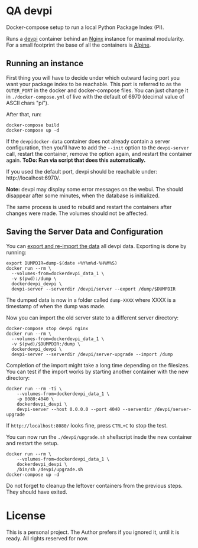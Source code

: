 # QA devpi

Docker-compose setup to run a local Python Package Index (PI).

Runs a [devpi][dp] container behind an [Nginx][nx] instance for maximal modularity.
For a small footprint the base of all the containers is [Alpine][al].


## Running an instance

First thing you will have to decide under which outward facing port
you want your package index to be reachable.
This port is referred to as the `OUTER_PORT` in the docker and
docker-compose files.
You can just change it in `./docker-compose.yml` of live with the
default of 6970 (decimal value of ASCII chars "pi").

After that, run:

```
docker-compose build
docker-compose up -d
```

If the `devpidocker-data` container does not already contain
a server configuration, then you'll have to add the `--init`
option to the `devpi-server` call, restart the container,
remove the option again, and restart the container again.
**ToDo: Run via script that does this automatically.**

If you used the default port, devpi should be reachable under:
http://localhost:6970/.

**Note:** devpi may display some error messages on the webui.
The should disappear after some minutes, when the database is
initialized.

The same process is used to rebuild and restart the containers
after changes were made. The volumes should not be affected.

## Saving the Server Data and Configuration

You can [export and re-import the data][1] all devpi data.
Exporting is done by running:

```
export DUMPDIR=dump-$(date +%Y%m%d-%H%M%S)
docker run --rm \
  --volumes-from=dockerdevpi_data_1 \
  -v $(pwd):/dump \
  dockerdevpi_devpi \
  devpi-server --serverdir /devpi/server --export /dump/$DUMPDIR
```

The dumped data is now in a folder called `dump-XXXX` where XXXX
is a timestamp of when the dump was made.

Now you can import the old server state to a different server
directory:
```
docker-compose stop devpi nginx
docker run --rm \
  --volumes-from=dockerdevpi_data_1 \
  -v $(pwd)/$DUMPDIR:/dump \
  dockerdevpi_devpi \
  devpi-server --serverdir /devpi/server-upgrade --import /dump
```
Completion of the import might take a long time depending on the
filesizes.
You can test if the import works by starting another container
with the new directory:
```
docker run --rm -ti \
    --volumes-from=dockerdevpi_data_1 \
    -p 8080:4040 \
    dockerdevpi_devpi \
    devpi-server --host 0.0.0.0 --port 4040 --serverdir /devpi/server-upgrade
```
If `http://localhost:8080/` looks fine, press `CTRL+C` to stop the test.

You can now run the `./devpi/upgrade.sh` shellscript insde the new
container and restart the setup.
```
docker run --rm \
    --volumes-from=dockerdevpi_data_1 \
    dockerdevpi_devpi \
    /bin/sh /devpi/upgrade.sh
docker-compose up -d
```
Do not forget to cleanup the leftover containers from the previous steps.
They should have exited.

# License
This is a personal project.
The Author prefers if you ignored it, until it is ready.
All rights reserved for now.


[al]: https://hub.docker.com/_/alpine/
[1]: http://doc.devpi.net/latest/quickstart-server.html#versioning-exporting-and-importing-server-state
[dp]: https://www.devpi.net
[nx]: https://nginx.org


